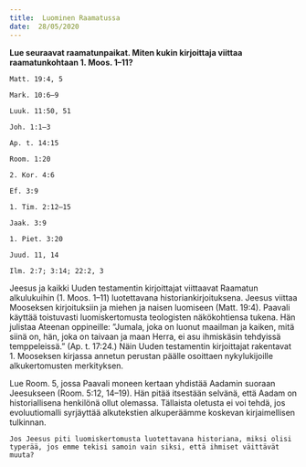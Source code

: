 ```yaml
---
title:  Luominen Raamatussa
date:  28/05/2020
---
```


**Lue seuraavat raamatunpaikat. Miten kukin kirjoittaja viittaa raamatunkohtaan 1. Moos. 1–11?**

`Matt. 19:4, 5`

`Mark. 10:6–9`

`Luuk. 11:50, 51`

`Joh. 1:1–3`

`Ap. t. 14:15`

`Room. 1:20`

`2. Kor. 4:6`

`Ef. 3:9`

`1. Tim. 2:12–15`

`Jaak. 3:9`

`1. Piet. 3:20`

`Juud. 11, 14`

`Ilm. 2:7; 3:14; 22:2, 3`

Jeesus ja kaikki Uuden testamentin kirjoittajat viittaavat Raamatun alkulukuihin (1. Moos. 1–11) luotettavana historiankirjoituksena. Jeesus viittaa Mooseksen kirjoituksiin ja miehen ja naisen luomiseen (Matt. 19:4). Paavali käyttää toistuvasti luomiskertomusta teologisten näkökohtiensa tukena. Hän julistaa Ateenan oppineille: ”Jumala, joka on luonut maailman ja kaiken, mitä siinä on, hän, joka on taivaan ja maan Herra, ei asu ihmiskäsin tehdyissä temppeleissä.” (Ap. t. 17:24.) Näin Uuden testamentin kirjoittajat rakentavat 1. Mooseksen kirjassa annetun perustan päälle osoittaen nykylukijoille alkukertomusten merkityksen.

Lue Room. 5, jossa Paavali moneen kertaan yhdistää Aadamin suoraan Jeesukseen (Room. 5:12, 14–19). Hän pitää itsestään selvänä, että Aadam on historiallisena henkilönä ollut olemassa. Tällaista oletusta ei voi tehdä, jos evoluutiomalli syrjäyttää alkutekstien alkuperäämme koskevan kirjaimellisen tulkinnan.

`Jos Jeesus piti luomiskertomusta luotettavana histo­riana, miksi olisi typerää, jos emme tekisi samoin vain siksi, että ihmiset väittävät muuta?`